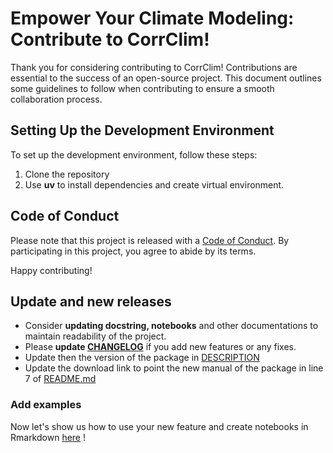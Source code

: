 # Empower Your Climate Modeling: Contribute to CorrClim!

Thank you for considering contributing to CorrClim! Contributions are essential to the success of an open-source project. This document outlines some guidelines to follow when contributing to ensure a smooth collaboration process.

## Setting Up the Development Environment

To set up the development environment, follow these steps:

1. Clone the repository
2. Use **uv** to install dependencies and create virtual environment.

## Code of Conduct

Please note that this project is released with a [Code of Conduct](CODE_OF_CONDUCT.md). By participating in this project, you agree to abide by its terms.

Happy contributing!

## Update and new releases

- Consider **updating docstring, notebooks** and other documentations to maintain readability of the project.
- Please **update [CHANGELOG](/CHANGELOG.md)** if you add new features or any fixes.
- Update then the version of the package in [DESCRIPTION](/DESCRIPTION)
- Update the download link to point the new manual of the package in line 7 of [README.md](/README.md)
  
### Add examples

Now let's show us how to use your new feature and create notebooks in Rmarkdown [here](/notebooks/) !